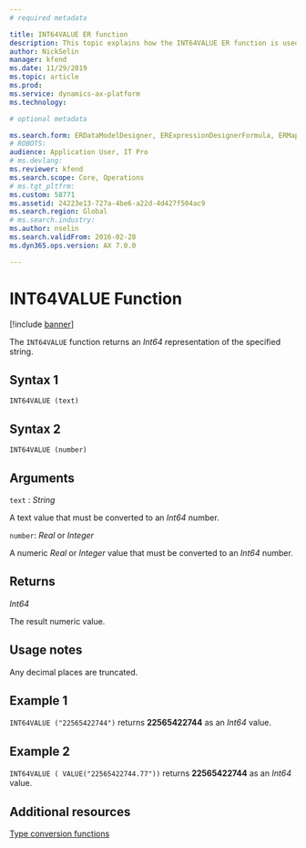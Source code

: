 ```yaml
---
# required metadata

title: INT64VALUE ER function
description: This topic explains how the INT64VALUE ER function is used
author: NickSelin
manager: kfend
ms.date: 11/29/2019
ms.topic: article
ms.prod: 
ms.service: dynamics-ax-platform
ms.technology: 

# optional metadata

ms.search.form: ERDataModelDesigner, ERExpressionDesignerFormula, ERMappedFormatDesigner, ERModelMappingDesigner
# ROBOTS: 
audience: Application User, IT Pro
# ms.devlang: 
ms.reviewer: kfend
ms.search.scope: Core, Operations
# ms.tgt_pltfrm: 
ms.custom: 58771
ms.assetid: 24223e13-727a-4be6-a22d-4d427f504ac9
ms.search.region: Global
# ms.search.industry: 
ms.author: nselin
ms.search.validFrom: 2016-02-28
ms.dyn365.ops.version: AX 7.0.0

---
```


# <a name="INT64VALUE">INT64VALUE Function</a>

[!include [banner](../includes/banner.md)]

The `INT64VALUE` function returns an *Int64* representation of the specified string.

## Syntax 1

```
INT64VALUE (text)
```

## Syntax 2

```
INT64VALUE (number)
```

## Arguments

`text` : *String*

A text value that must be converted to an *Int64* number.

`number`: *Real* or *Integer*

A numeric *Real* or *Integer* value that must be converted to an *Int64* number.

## Returns

*Int64*

The result numeric value.

## Usage notes

Any decimal places are truncated.

## Example 1

`INT64VALUE ("22565422744")` returns **22565422744** as an *Int64* value.

## Example 2

`INT64VALUE ( VALUE("22565422744.77"))` returns **22565422744** as an *Int64* value.

## Additional resources

[Type conversion functions](er-functions-category-type-conversion.md)
